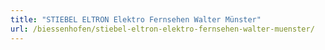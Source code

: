```yaml
---
title: "STIEBEL ELTRON Elektro Fernsehen Walter Münster"
url: /biessenhofen/stiebel-eltron-elektro-fernsehen-walter-muenster/
---
```

